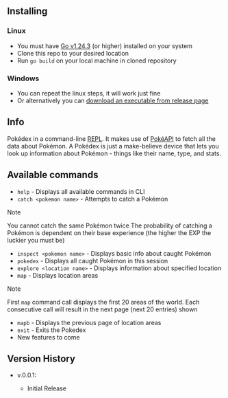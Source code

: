 ## Installing
### Linux
* You must have [Go v1.24.3](https://go.dev/doc/install) (or higher) installed on your system
* Clone this repo to your desired location
* Run ```go build``` on your local machine in cloned repository
### Windows
* You can repeat the linux steps, it will work just fine
* Or alternatively you can [download an executable from release page](https://github.com/lackingworth/Pokedex-Go/releases)

## Info
 Pokédex in a command-line [REPL](https://en.wikipedia.org/wiki/Read%E2%80%93eval%E2%80%93print_loop). 
 It makes use of [PokéAPI](https://pokeapi.co/) to fetch all the data about Pokémon.
 A Pokédex is just a make-believe device that lets you look up information about Pokémon - things like their name, type, and stats.

## Available commands
* ```help``` - Displays all available commands in CLI
* ```catch <pokemon name>``` - Attempts to catch a Pokémon
> [!NOTE]  
> 
> You cannot catch the same Pokémon twice
> The probability of catching a Pokémon is dependent on their base experience (the higher the EXP the luckier you must be)
*  ```inspect <pokemon name>``` - Displays basic info about caught Pokémon
*  ```pokedex``` - Displays all caught Pokémon in this session
*  ```explore <location name>``` - Displays information about specified location
*  ```map``` - Displays location areas
> [!NOTE]  
> 
> First ```map``` command call displays the first 20 areas of the world.
> Each consecutive call will result in the next page (next 20 entries) shown
* ```mapb``` - Displays the previous page of location areas
* ```exit``` - Exits the Pokedex
* New features to come

## Version History

* v.0.0.1:

    * Initial Release
